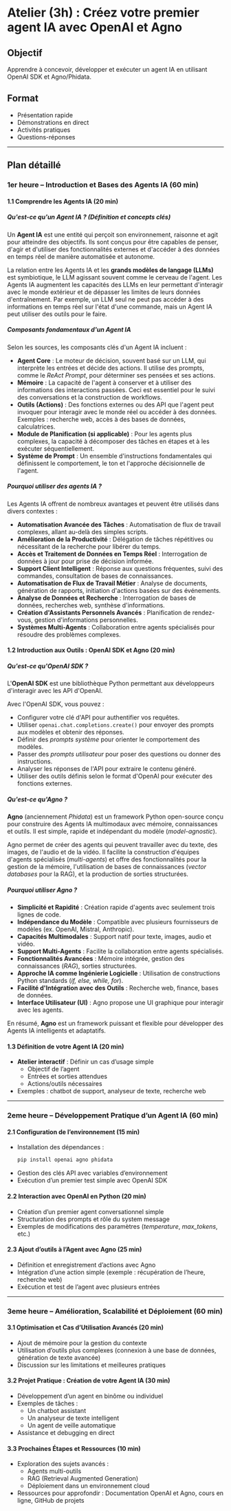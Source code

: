 # Atelier (3h) : Créez votre premier agent IA avec OpenAI et Agno

## Objectif
Apprendre à concevoir, développer et exécuter un agent IA en utilisant OpenAI SDK et Agno/Phidata.

## Format
- Présentation rapide
- Démonstrations en direct
- Activités pratiques
- Questions-réponses

---

## Plan détaillé

### 1er heure – Introduction et Bases des Agents IA (60 min)

#### 1.1 Comprendre les Agents IA (20 min)
##### __Qu'est-ce qu'un Agent IA ? (Définition et concepts clés)__

Un **Agent IA** est une entité qui perçoit son environnement, raisonne et agit pour atteindre des objectifs. Ils sont conçus pour être capables de penser, d'agir et d'utiliser des fonctionnalités externes et d'accéder à des données en temps réel de manière automatisée et autonome.

La relation entre les Agents IA et les **grands modèles de langage (LLMs)** est symbiotique, le LLM agissant souvent comme le cerveau de l'agent. Les Agents IA augmentent les capacités des LLMs en leur permettant d'interagir avec le monde extérieur et de dépasser les limites de leurs données d'entraînement. Par exemple, un LLM seul ne peut pas accéder à des informations en temps réel sur l'état d'une commande, mais un Agent IA peut utiliser des outils pour le faire.

##### _Composants fondamentaux d'un Agent IA_

Selon les sources, les composants clés d'un Agent IA incluent :

- **Agent Core** : Le moteur de décision, souvent basé sur un LLM, qui interprète les entrées et décide des actions. Il utilise des prompts, comme le *ReAct Prompt*, pour déterminer ses pensées et ses actions.
- **Mémoire** : La capacité de l'agent à conserver et à utiliser des informations des interactions passées. Ceci est essentiel pour le suivi des conversations et la construction de workflows.
- **Outils (Actions)** : Des fonctions externes ou des API que l'agent peut invoquer pour interagir avec le monde réel ou accéder à des données. Exemples : recherche web, accès à des bases de données, calculatrices.
- **Module de Planification (si applicable)** : Pour les agents plus complexes, la capacité à décomposer des tâches en étapes et à les exécuter séquentiellement.
- **Système de Prompt** : Un ensemble d'instructions fondamentales qui définissent le comportement, le ton et l'approche décisionnelle de l'agent.

##### Pourquoi utiliser des agents IA ?

Les Agents IA offrent de nombreux avantages et peuvent être utilisés dans divers contextes :

- **Automatisation Avancée des Tâches** : Automatisation de flux de travail complexes, allant au-delà des simples scripts.
- **Amélioration de la Productivité** : Délégation de tâches répétitives ou nécessitant de la recherche pour libérer du temps.
- **Accès et Traitement de Données en Temps Réel** : Interrogation de données à jour pour prise de décision informée.
- **Support Client Intelligent** : Réponse aux questions fréquentes, suivi des commandes, consultation de bases de connaissances.
- **Automatisation de Flux de Travail Métier** : Analyse de documents, génération de rapports, initiation d'actions basées sur des événements.
- **Analyse de Données et Recherche** : Interrogation de bases de données, recherches web, synthèse d'informations.
- **Création d'Assistants Personnels Avancés** : Planification de rendez-vous, gestion d'informations personnelles.
- **Systèmes Multi-Agents** : Collaboration entre agents spécialisés pour résoudre des problèmes complexes.

#### 1.2 Introduction aux Outils : OpenAI SDK et Agno (20 min)

##### Qu'est-ce qu'OpenAI SDK ?

L'**OpenAI SDK** est une bibliothèque Python permettant aux développeurs d'interagir avec les API d'OpenAI.

Avec l'OpenAI SDK, vous pouvez :

- Configurer votre clé d'API pour authentifier vos requêtes.
- Utiliser `openai.chat.completions.create()` pour envoyer des prompts aux modèles et obtenir des réponses.
- Définir des *prompts système* pour orienter le comportement des modèles.
- Passer des *prompts utilisateur* pour poser des questions ou donner des instructions.
- Analyser les réponses de l'API pour extraire le contenu généré.
- Utiliser des outils définis selon le format d'OpenAI pour exécuter des fonctions externes.

##### Qu'est-ce qu'Agno ?

**Agno** (anciennement *Phidata*) est un framework Python open-source conçu pour construire des Agents IA multimodaux avec mémoire, connaissances et outils. Il est simple, rapide et indépendant du modèle (*model-agnostic*).

Agno permet de créer des agents qui peuvent travailler avec du texte, des images, de l'audio et de la vidéo. Il facilite la construction d'équipes d'agents spécialisés (*multi-agents*) et offre des fonctionnalités pour la gestion de la mémoire, l'utilisation de bases de connaissances (*vector databases* pour la RAG), et la production de sorties structurées.

##### Pourquoi utiliser Agno ?

- **Simplicité et Rapidité** : Création rapide d'agents avec seulement trois lignes de code.
- **Indépendance du Modèle** : Compatible avec plusieurs fournisseurs de modèles (ex. OpenAI, Mistral, Anthropic).
- **Capacités Multimodales** : Support natif pour texte, images, audio et vidéo.
- **Support Multi-Agents** : Facilite la collaboration entre agents spécialisés.
- **Fonctionnalités Avancées** : Mémoire intégrée, gestion des connaissances (*RAG*), sorties structurées.
- **Approche IA comme Ingénierie Logicielle** : Utilisation de constructions Python standards (*if, else, while, for*).
- **Facilité d'Intégration avec des Outils** : Recherche web, finance, bases de données.
- **Interface Utilisateur (UI)** : Agno propose une UI graphique pour interagir avec les agents.

En résumé, **Agno** est un framework puissant et flexible pour développer des Agents IA intelligents et adaptatifs.

#### 1.3 Définition de votre Agent IA (20 min)
- **Atelier interactif** : Définir un cas d’usage simple
  - Objectif de l’agent
  - Entrées et sorties attendues
  - Actions/outils nécessaires
- Exemples : chatbot de support, analyseur de texte, recherche web


---

### 2eme heure – Développement Pratique d’un Agent IA (60 min)

#### 2.1 Configuration de l’environnement (15 min)
- Installation des dépendances :
  ```bash
  pip install openai agno phidata
  ```
- Gestion des clés API avec variables d’environnement
- Exécution d’un premier test simple avec OpenAI SDK

#### 2.2 Interaction avec OpenAI en Python (20 min)
- Création d’un premier agent conversationnel simple
- Structuration des prompts et rôle du system message
- Exemples de modifications des paramètres (*temperature*, *max_tokens*, etc.)

#### 2.3 Ajout d’outils à l’Agent avec Agno (25 min)
- Définition et enregistrement d’actions avec Agno
- Intégration d’une action simple (exemple : récupération de l’heure, recherche web)
- Exécution et test de l’agent avec plusieurs entrées

---

### 3eme heure – Amélioration, Scalabilité et Déploiement (60 min)

#### 3.1 Optimisation et Cas d’Utilisation Avancés (20 min)
- Ajout de mémoire pour la gestion du contexte
- Utilisation d’outils plus complexes (connexion à une base de données, génération de texte avancée)
- Discussion sur les limitations et meilleures pratiques

#### 3.2 Projet Pratique : Création de votre Agent IA (30 min)
- Développement d’un agent en binôme ou individuel
- Exemples de tâches :
  - Un chatbot assistant
  - Un analyseur de texte intelligent
  - Un agent de veille automatique
- Assistance et debugging en direct

#### 3.3 Prochaines Étapes et Ressources (10 min)
- Exploration des sujets avancés :
  - Agents multi-outils
  - RAG (Retrieval Augmented Generation)
  - Déploiement dans un environnement cloud
- Ressources pour approfondir : Documentation OpenAI et Agno, cours en ligne, GitHub de projets